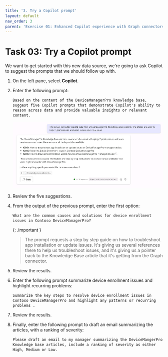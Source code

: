 ```yaml
---
title: '3. Try a Copilot prompt'
layout: default
nav_order: 3
parent: 'Exercise 01: Enhanced Copilot experience with Graph connectors'
---
```


# Task 03: Try a Copilot prompt

We want to get started with this new data source, we're going to ask Copilot to suggest the prompts that we should follow up with.

1. 	On the left pane, select **Copilot**.

1.	Enter the following prompt:
	``` Copilot-wrap
	Based on the content of the DeviceManagerPro knowledge base, suggest five Copilot prompts that demonstrate Copilot's ability to reason across data and provide valuable insights or relevant content.
 	```
 
	![copilotResponse1.jpg](../../media/copilotResponse1.jpg)

1.	Review the five suggestions.

1.	From the output of the previous prompt, enter the first option:

 	``` Copilot-wrap
  	What are the common causes and solutions for device enrollment issues in Contoso DeviceManagerPro?
	```
	
 	{: .important }
	> The prompt requests a step by step guide on how to troubleshoot app installation or update issues. It's giving us several references there to help us troubleshoot issues, and it's giving us a pointer back to the Knowledge Base article that it's getting from the Graph connector.

1. 	Review the results.

1. 	Enter the following prompt summarize device enrollment issues and highlight recurring problems:

	``` Copilot-wrap
	Summarize the key steps to resolve device enrollment issues in Contoso DeviceManagerPro and highlight any patterns or recurring problems .
	```

1.	Review the results.

1.	Finally, enter the following prompt to draft an email summarizing the articles, with a ranking of severity:

 	``` Copilot-wrap
	Please draft an email to my manager summarizing the DeviceMangerPro Knowledge base articles, include a ranking of severity as either High, Medium or Low.
	```
